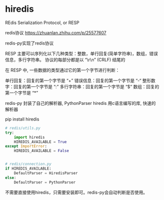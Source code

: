 hiredis
=======

REdis Serialization Protocol, or RESP

redis协议 https://zhuanlan.zhihu.com/p/25577607

redis-py实现了redis协议

RESP 主要可以序列化以下几种类型：整数，单行回复(简单字符串)，数组，错误信息，多行字符串。
协议的每部分都是以 “\r\n” (CRLF) 结尾的

在 RESP 中, 一些数据的类型通过它的第一个字节进行判断：

单行回复：回复的第一个字节是 “+”
错误信息：回复的第一个字节是 “-“
整形数字：回复的第一个字节是 “:”
多行字符串：回复的第一个字节是 “$“
数组：回复的第一个字节是 “*”

redis-py 封装了自己的解析器, PythonParser
hiredis 用c语言编写的库, 快速的解析器

pip install hiredis

```python
# redis/utils.py
try:
    import hiredis
    HIREDIS_AVAILABLE = True
except ImportError:
    HIREDIS_AVAILABLE = False


# redis/connection.py
if HIREDIS_AVAILABLE:
    DefaultParser = HiredisParser
else:
    DefaultParser = PythonParser
```

不需要直接使用hiredis，只需要安装即可。redis-py会自动判断是否使用。